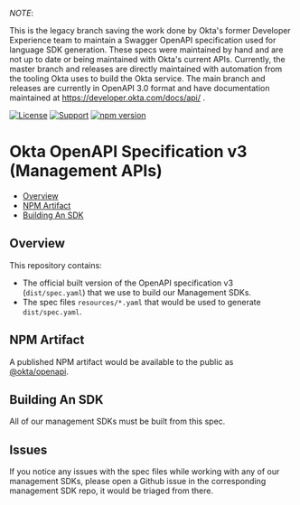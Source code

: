 *NOTE*:

This is the legacy branch saving the work done by Okta's former Developer
Experience team to maintain a Swagger OpenAPI specification used for language
SDK generation. These specs were maintained by hand and are not up to date or
being maintained with Okta's current APIs. Currently, the master branch and
releases are directly maintained with automation from the tooling Okta uses to
build the Okta service. The main branch and releases are currently in OpenAPI
3.0 format and have documentation maintained at
https://developer.okta.com/docs/api/ .

[![License](https://img.shields.io/badge/License-Apache%202.0-blue.svg)](https://opensource.org/licenses/Apache-2.0)
[![Support](https://img.shields.io/badge/support-Developer%20Forum-blue.svg)](https://devforum.okta.com/)
[![npm version](https://img.shields.io/npm/v/@okta/openapi.svg?style=flat-square)](https://www.npmjs.com/package/@okta/okta)

# Okta OpenAPI Specification v3 (Management APIs)

- [Overview](#overview)
- [NPM Artifact](#npm-artifact)
- [Building An SDK](#building-an-sdk)

## Overview

This repository contains:

- The official built version of the OpenAPI specification v3 (`dist/spec.yaml`) that we use to build our Management SDKs.
- The spec files `resources/*.yaml` that would be used to generate `dist/spec.yaml`.

## NPM Artifact

A published NPM artifact would be available to the public as [@okta/openapi](https://www.npmjs.com/package/@okta/openapi).

## Building An SDK

All of our management SDKs must be built from this spec.

## Issues

If you notice any issues with the spec files while working with any of our management SDKs, please open a Github issue in the
corresponding management SDK repo, it would be triaged from there.

